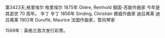 第3423天,格里埃尔
格里埃尔 1875年
Gliére, Reinhold 俄国-苏联作曲家
今年是其逝世 70 周年。
辛丁
辛丁 1856年
Sinding, Christian 挪威作曲家
迪吕弗莱
迪吕弗莱 1902年
Duruflé, Maurice 法国作曲家，管风琴家

1569年：英格兰首次发行彩票。